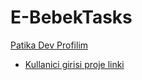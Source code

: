 # E-BebekTasks

[Patika Dev Profilim](https://app.patika.dev/burslu)

- [Kullanici girisi proje linki](https://github.com/Burslu/E-BebekTasks/blob/main/src/PatikaCohorts/KullaniciGirisi.java)
